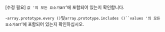 [수정 필요]
`값 '의 모든 요소가`arr'에 포함되어 있는지 확인합니다.

-`array.prototype.every ()`및`array.prototype.includes ()``values '의 모든 요소가`arr'에 포함되어 있는지 확인하십시오.